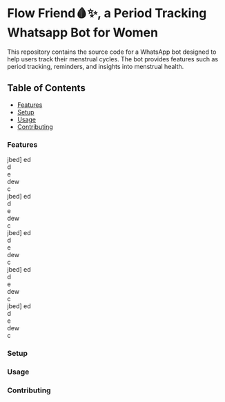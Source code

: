 # Flow Friend🩸✨, a Period Tracking Whatsapp Bot for Women
This repository contains the source code for a WhatsApp bot designed to help users track their menstrual cycles. The bot provides features such as period tracking, reminders, and insights into menstrual health.

## Table of Contents
* [Features](#features)
* [Setup](#setup)
* [Usage](#usage)
* [Contributing](#contributing)

### Features
jbed]   ed   
d   
e   
dew   
c   
jbed]   ed   
d   
e   
dew   
c   
jbed]   ed   
d   
e   
dew   
c   
jbed]   ed   
d   
e   
dew   
c   
jbed]   ed   
d   
e   
dew   
c   


### Setup

### Usage

### Contributing

